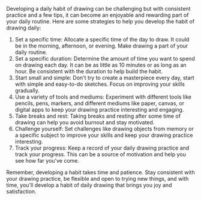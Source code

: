   
Developing a daily habit of drawing can be challenging but with consistent practice and a few tips, it can become an enjoyable and rewarding part of your daily routine. Here are some strategies to help you develop the habit of drawing daily:  
1. Set a specific time: Allocate a specific time of the day to draw. It could be in the morning, afternoon, or evening. Make drawing a part of your daily routine.  
2. Set a specific duration: Determine the amount of time you want to spend on drawing each day. It can be as little as 10 minutes or as long as an hour. Be consistent with the duration to help build the habit.  
3. Start small and simple: Don't try to create a masterpiece every day, start with simple and easy-to-do sketches. Focus on improving your skills gradually.  
4. Use a variety of tools and mediums: Experiment with different tools like pencils, pens, markers, and different mediums like paper, canvas, or digital apps to keep your drawing practice interesting and engaging.  
5. Take breaks and rest: Taking breaks and resting after some time of drawing can help you avoid burnout and stay motivated.  
6. Challenge yourself: Set challenges like drawing objects from memory or a specific subject to improve your skills and keep your drawing practice interesting.  
7. Track your progress: Keep a record of your daily drawing practice and track your progress. This can be a source of motivation and help you see how far you've come.  
  
Remember, developing a habit takes time and patience. Stay consistent with your drawing practice, be flexible and open to trying new things, and with time, you'll develop a habit of daily drawing that brings you joy and satisfaction.  
